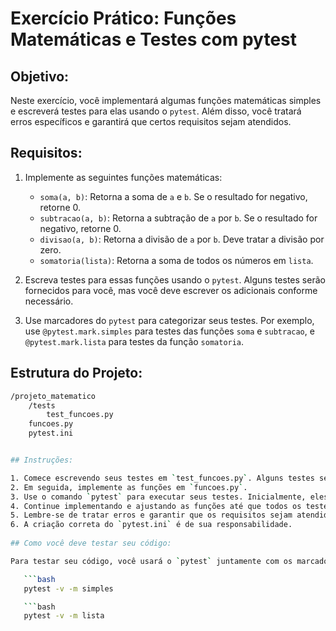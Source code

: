 # Exercício Prático: Funções Matemáticas e Testes com pytest

## Objetivo:

Neste exercício, você implementará algumas funções matemáticas simples e escreverá testes para elas usando o `pytest`. Além disso, você tratará erros específicos e garantirá que certos requisitos sejam atendidos.

## Requisitos:

1. Implemente as seguintes funções matemáticas:
    - `soma(a, b)`: Retorna a soma de `a` e `b`. Se o resultado for negativo, retorne 0.
    - `subtracao(a, b)`: Retorna a subtração de `a` por `b`. Se o resultado for negativo, retorne 0.
    - `divisao(a, b)`: Retorna a divisão de `a` por `b`. Deve tratar a divisão por zero.
    - `somatoria(lista)`: Retorna a soma de todos os números em `lista`.

2. Escreva testes para essas funções usando o `pytest`. Alguns testes serão fornecidos para você, mas você deve escrever os adicionais conforme necessário.

3. Use marcadores do `pytest` para categorizar seus testes. Por exemplo, use `@pytest.mark.simples` para testes das funções `soma` e `subtracao`, e `@pytest.mark.lista` para testes da função `somatoria`.

## Estrutura do Projeto:

```bash
/projeto_matematico
    /tests
        test_funcoes.py
    funcoes.py
    pytest.ini


## Instruções:

1. Comece escrevendo seus testes em `test_funcoes.py`. Alguns testes serão fornecidos para você.
2. Em seguida, implemente as funções em `funcoes.py`.
3. Use o comando `pytest` para executar seus testes. Inicialmente, eles falharão.
4. Continue implementando e ajustando as funções até que todos os testes passem.
5. Lembre-se de tratar erros e garantir que os requisitos sejam atendidos.
6. A criação correta do `pytest.ini` é de sua responsabilidade.
 
## Como você deve testar seu código:

Para testar seu código, você usará o `pytest` juntamente com os marcadores definidos. Aqui estão os comandos que você pode usar para executar testes específicos:

   ```bash
   pytest -v -m simples

   ```bash
   pytest -v -m lista
